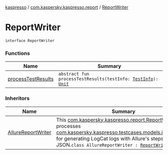 [kaspresso](../../index.md) / [com.kaspersky.kaspresso.report](../index.md) / [ReportWriter](./index.md)

# ReportWriter

`interface ReportWriter`

### Functions

| Name | Summary |
|---|---|
| [processTestResults](process-test-results.md) | `abstract fun processTestResults(testInfo: `[`TestInfo`](../../com.kaspersky.kaspresso.testcases.models.info/-test-info/index.md)`): `[`Unit`](https://kotlinlang.org/api/latest/jvm/stdlib/kotlin/-unit/index.html) |

### Inheritors

| Name | Summary |
|---|---|
| [AllureReportWriter](../../com.kaspersky.kaspresso.report.impl/-allure-report-writer/index.md) | This [com.kaspersky.kaspresso.report.ReportWriter](./index.md) processes [com.kaspersky.kaspresso.testcases.models.info.TestInfo](../../com.kaspersky.kaspresso.testcases.models.info/-test-info/index.md) for generating LogCat logs with Allure's steps info JSON.`class AllureReportWriter : `[`ReportWriter`](./index.md) |
